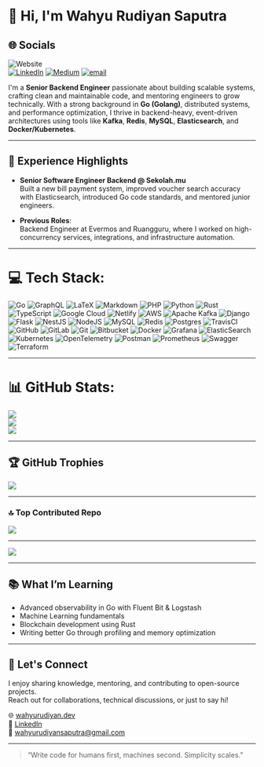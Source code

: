 # 👋 Hi, I'm Wahyu Rudiyan Saputra

## 🌐 Socials

![Website](https://img.shields.io/badge/Website-wahyurudiyan.dev-blue?style=flat-square&logo=google-chrome)  
[![LinkedIn](https://img.shields.io/badge/LinkedIn-%230077B5.svg?logo=linkedin&logoColor=white)](https://linkedin.com/in/wahyurudiyan) [![Medium](https://img.shields.io/badge/Medium-12100E?logo=medium&logoColor=white)](https://medium.com/@wahyurudiyansaputra) [![email](https://img.shields.io/badge/Email-D14836?logo=gmail&logoColor=white)](mailto:wahyurudiyansaputra) 


I'm a **Senior Backend Engineer** passionate about building scalable systems, crafting clean and maintainable code, and mentoring engineers to grow technically. With a strong background in **Go (Golang)**, distributed systems, and performance optimization, I thrive in backend-heavy, event-driven architectures using tools like **Kafka**, **Redis**, **MySQL**, **Elasticsearch**, and **Docker/Kubernetes**.

---

## 📌 Experience Highlights

- **Senior Software Engineer Backend @ Sekolah.mu**  
  Built a new bill payment system, improved voucher search accuracy with Elasticsearch, introduced Go code standards, and mentored junior engineers.

- **Previous Roles**:  
  Backend Engineer at Evermos and Ruangguru, where I worked on high-concurrency services, integrations, and infrastructure automation.

---

# 💻 Tech Stack:
![Go](https://img.shields.io/badge/go-%2300ADD8.svg?style=for-the-badge&logo=go&logoColor=white) ![GraphQL](https://img.shields.io/badge/-GraphQL-E10098?style=for-the-badge&logo=graphql&logoColor=white) ![LaTeX](https://img.shields.io/badge/latex-%23008080.svg?style=for-the-badge&logo=latex&logoColor=white) ![Markdown](https://img.shields.io/badge/markdown-%23000000.svg?style=for-the-badge&logo=markdown&logoColor=white) ![PHP](https://img.shields.io/badge/php-%23777BB4.svg?style=for-the-badge&logo=php&logoColor=white) ![Python](https://img.shields.io/badge/python-3670A0?style=for-the-badge&logo=python&logoColor=ffdd54) ![Rust](https://img.shields.io/badge/rust-%23000000.svg?style=for-the-badge&logo=rust&logoColor=white) ![TypeScript](https://img.shields.io/badge/typescript-%23007ACC.svg?style=for-the-badge&logo=typescript&logoColor=white) ![Google Cloud](https://img.shields.io/badge/GoogleCloud-%234285F4.svg?style=for-the-badge&logo=google-cloud&logoColor=white) ![Netlify](https://img.shields.io/badge/netlify-%23000000.svg?style=for-the-badge&logo=netlify&logoColor=#00C7B7) ![AWS](https://img.shields.io/badge/AWS-%23FF9900.svg?style=for-the-badge&logo=amazon-aws&logoColor=white) ![Apache Kafka](https://img.shields.io/badge/Apache%20Kafka-000?style=for-the-badge&logo=apachekafka) ![Django](https://img.shields.io/badge/django-%23092E20.svg?style=for-the-badge&logo=django&logoColor=white) ![Flask](https://img.shields.io/badge/flask-%23000.svg?style=for-the-badge&logo=flask&logoColor=white) ![NestJS](https://img.shields.io/badge/nestjs-%23E0234E.svg?style=for-the-badge&logo=nestjs&logoColor=white) ![NodeJS](https://img.shields.io/badge/node.js-6DA55F?style=for-the-badge&logo=node.js&logoColor=white) ![MySQL](https://img.shields.io/badge/mysql-4479A1.svg?style=for-the-badge&logo=mysql&logoColor=white) ![Redis](https://img.shields.io/badge/redis-%23DD0031.svg?style=for-the-badge&logo=redis&logoColor=white) ![Postgres](https://img.shields.io/badge/postgres-%23316192.svg?style=for-the-badge&logo=postgresql&logoColor=white) ![TravisCI](https://img.shields.io/badge/travis%20ci-%232B2F33.svg?style=for-the-badge&logo=travis&logoColor=white) ![GitHub](https://img.shields.io/badge/github-%23121011.svg?style=for-the-badge&logo=github&logoColor=white) ![GitLab](https://img.shields.io/badge/gitlab-%23181717.svg?style=for-the-badge&logo=gitlab&logoColor=white) ![Git](https://img.shields.io/badge/git-%23F05033.svg?style=for-the-badge&logo=git&logoColor=white) ![Bitbucket](https://img.shields.io/badge/bitbucket-%230047B3.svg?style=for-the-badge&logo=bitbucket&logoColor=white) ![Docker](https://img.shields.io/badge/docker-%230db7ed.svg?style=for-the-badge&logo=docker&logoColor=white) ![Grafana](https://img.shields.io/badge/grafana-%23F46800.svg?style=for-the-badge&logo=grafana&logoColor=white) ![ElasticSearch](https://img.shields.io/badge/-ElasticSearch-005571?style=for-the-badge&logo=elasticsearch) ![Kubernetes](https://img.shields.io/badge/kubernetes-%23326ce5.svg?style=for-the-badge&logo=kubernetes&logoColor=white) ![OpenTelemetry](https://img.shields.io/badge/OpenTelemetry-FFFFFF?&style=for-the-badge&logo=opentelemetry&logoColor=black) ![Postman](https://img.shields.io/badge/Postman-FF6C37?style=for-the-badge&logo=postman&logoColor=white) ![Prometheus](https://img.shields.io/badge/Prometheus-E6522C?style=for-the-badge&logo=Prometheus&logoColor=white) ![Swagger](https://img.shields.io/badge/-Swagger-%23Clojure?style=for-the-badge&logo=swagger&logoColor=white) ![Terraform](https://img.shields.io/badge/terraform-%235835CC.svg?style=for-the-badge&logo=terraform&logoColor=white)

---

# 📊 GitHub Stats:
![](https://github-readme-stats.vercel.app/api?username=wahyurudiyan&theme=dark&hide_border=false&include_all_commits=false&count_private=false)<br/>
![](https://nirzak-streak-stats.vercel.app/?user=wahyurudiyan&theme=dark&hide_border=false)<br/>
![](https://github-readme-stats.vercel.app/api/top-langs/?username=wahyurudiyan&theme=dark&hide_border=false&include_all_commits=false&count_private=false&layout=compact)

---

## 🏆 GitHub Trophies
![](https://github-profile-trophy.vercel.app/?username=wahyurudiyan&theme=radical&no-frame=false&no-bg=true&margin-w=4)

---

### 🔝 Top Contributed Repo
![](https://github-contributor-stats.vercel.app/api?username=wahyurudiyan&limit=5&theme=dark&combine_all_yearly_contributions=true)

---

[![](https://visitcount.itsvg.in/api?id=wahyurudiyan&icon=0&color=6)](https://visitcount.itsvg.in)

<!-- Proudly created with GPRM ( https://gprm.itsvg.in ) -->
---

## 📚 What I’m Learning

- Advanced observability in Go with Fluent Bit & Logstash  
- Machine Learning fundamentals  
- Blockchain development using Rust  
- Writing better Go through profiling and memory optimization

---

## 💬 Let's Connect

I enjoy sharing knowledge, mentoring, and contributing to open-source projects.  
Reach out for collaborations, technical discussions, or just to say hi!

🌐 [wahyurudiyan.dev](https://wahyurudiyan.dev)  
💼 [LinkedIn](https://www.linkedin.com/in/wahyurudiyan)  
📧 wahyurudiyansaputra@gmail.com

---

> “Write code for humans first, machines second. Simplicity scales.”
